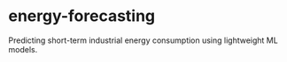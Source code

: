 # energy-forecasting
Predicting short-term industrial energy consumption using lightweight ML models.

